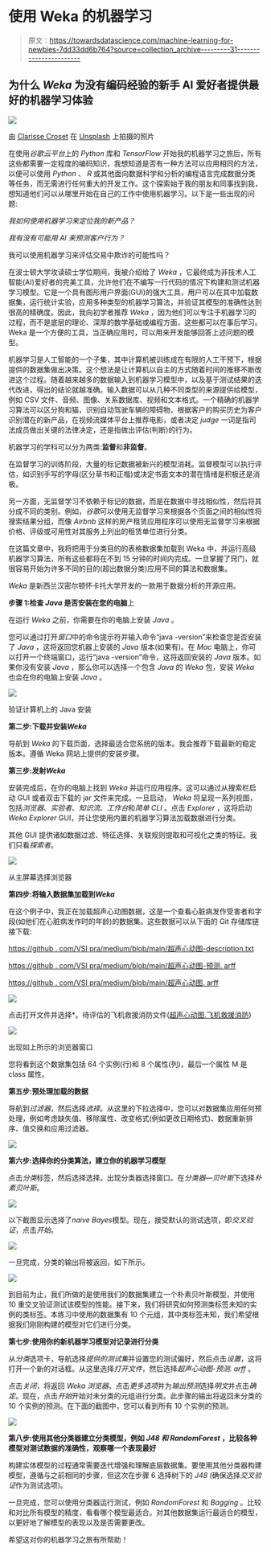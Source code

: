 # 使用 Weka 的机器学习

> 原文：<https://towardsdatascience.com/machine-learning-for-newbies-7dd33dd6b764?source=collection_archive---------31----------------------->

## 为什么 *Weka* 为没有编码经验的新手 AI 爱好者提供最好的机器学习体验

![](img/309b0ba2d6d32c82fa032925ca52e6f4.png)

由 [Clarisse Croset](https://unsplash.com/@herfrenchness?utm_source=medium&utm_medium=referral) 在 [Unsplash](https://unsplash.com?utm_source=medium&utm_medium=referral) 上拍摄的照片

在使用*谷歌云平台*上的 *Python* 库和 *TensorFlow* 开始我的机器学习之旅后，所有这些都需要一定程度的编码知识，我想知道是否有一种方法可以应用相同的方法，以便可以使用 *Python* 、 *R* 或其他面向数据科学和分析的编程语言完成数据分类等任务，而无需进行任何重大的开发工作。这个探索始于我的朋友和同事找到我，想知道他们可以从哪里开始在自己的工作中使用机器学习。以下是一些出现的问题:

*我如何使用机器学习来定位我的新产品？*

*我有没有可能用 AI 来预测客户行为？*

我可以使用机器学习来评估交易中欺诈的可能性吗？

在波士顿大学攻读硕士学位期间，我被介绍给了 *Weka* ，它最终成为非技术人工智能(AI)爱好者的完美工具，允许他们在不编写一行代码的情况下构建和测试机器学习模型。它是一个具有图形用户界面(GUI)的强大工具，用户可以在其中加载数据集，运行统计实验，应用多种类型的机器学习算法，并验证其模型的准确性达到很高的精确度。因此，我向初学者推荐 *Weka* ，因为他们可以专注于机器学习的过程，而不是底层的理论、深厚的数学基础或编程方面，这些都可以在事后学习。Weka 是一个方便的工具，当正确应用时，可以用来开发能够回答上述问题的模型。

机器学习是人工智能的一个子集，其中计算机被训练成在有限的人工干预下，根据提供的数据集做出决策。这个想法是让计算机以自主的方式随着时间的推移不断改进这个过程。随着越来越多的数据输入到机器学习模型中，以及基于测试结果的迭代改进，得出的结论就越准确。输入数据可以从几种不同类型的来源提供给模型，例如 CSV 文件、音频、图像、关系数据库、视频和文本格式。一个精确的机器学习算法可以区分狗和猫，识别自动驾驶车辆的障碍物，根据客户的购买历史为客户识别潜在的新产品，在视频流媒体平台上推荐电影，或者决定 *judge* 一词是指司法成员做出关键的法律决定，还是指做出评估(判断)的行为。

机器学习的学科可以分为两类:**监督**和**非监督**。

在监督学习的训练阶段，大量的标记数据被新兴的模型消耗。监督模型可以执行评估，如识别手写的字母(区分草书和正楷)或决定书面文本的潜在情绪是积极还是消极。

另一方面，无监督学习不依赖于标记的数据，而是在数据中寻找相似性，然后将其分成不同的类别。例如，*谷歌*可以使用无监督学习来根据各个页面之间的相似性将搜索结果分组，而像 *Airbnb* 这样的房产租赁应用程序可以使用无监督学习来根据价格、评级或可用性对其服务上列出的租赁单位进行分类。

在这篇文章中，我将把用于分类目的的表格数据集加载到 Weka 中，并运行高级机器学习算法，所有这些都将在不到 15 分钟的时间内完成。一旦掌握了窍门，就很容易开始为许多不同的目的(超出数据分类)应用不同的算法和数据集。

*Weka* 是新西兰汉密尔顿怀卡托大学开发的一款用于数据分析的开源应用。

**步骤 1:检查 *Java* 是否安装在您的电脑**上

在运行 *Weka* 之前，你需要在你的电脑上安装 *Java* 。

您可以通过打开*窗口*中的命令提示符并输入命令“java -version”来检查您是否安装了 *Java* ，这将返回您机器上安装的 *Java* 版本(如果有)。在 *Mac* 电脑上，你可以打开一个终端窗口，运行“java -version”命令，这将返回安装的 *Java* 版本。如果你没有安装 *Java* ，那么你可以选择一个包含 *Java* 的 *Weka* 包，安装 *Weka* 也会在你的电脑上安装 *Java* 。

![](img/e2efdc81310f1441b699ed3809b0df6b.png)

验证计算机上的 Java 安装

**第二步:下载并安装*Weka***

导航到 *Weka* 的下载页面，选择最适合您系统的版本。我会推荐下载最新的稳定版本。遵循 Weka 网站上提供的安装步骤。

  

**第三步:发射*Weka***

安装完成后，在你的电脑上找到 *Weka* 并运行应用程序。这可以通过从搜索栏启动 GUI 或者双击下载的 jar 文件来完成。一旦启动， *Weka* 将呈现一系列视图，包括*浏览器*、*实验者*、*知识流*、*工作台*和*简单 CLI* 。点击 *Explorer* ，这将启动 *Weka Explorer* GUI，并让您使用内置的机器学习算法加载数据进行分类。

其他 GUI 提供诸如数据过滤、特征选择、关联规则提取和可视化之类的特征。我们只看*探索者*。

![](img/295116d73759417618573358cf7ecba5.png)

从主屏幕选择浏览器

**第四步:将输入数据集加载到*Weka***

在这个例子中，我正在加载超声心动图数据，这是一个查看心脏病发作受害者和字段(如他们在心脏病发作时的年龄)的数据集。这些数据可以从下面的 Git 存储库链接下载:

[https://github . com/VSI pra/medium/blob/main/超声心动图-description.txt](https://github.com/vsipra/medium/blob/main/echocardiogram-description.txt)

[https://github . com/VSI pra/medium/blob/main/超声心动图-预测. arff](https://github.com/vsipra/medium/blob/main/echocardiogram-prediction.arff)

[https://github . com/VSI pra/medium/blob/main/超声心动图. arff](https://github.com/vsipra/medium/blob/main/echocardiogram.arff)

![](img/50e7ebc975aae98ff6daefc05e71d733.png)

点击打开文件并选择*。待评估的飞机救援消防文件([超声心动图.飞机救援消防](https://github.com/vsipra/medium/blob/main/echocardiogram.arff))

![](img/87595e73f0e86b23bcd135c10f5a22b3.png)

出现如上所示的浏览器窗口

您将看到这个数据集包括 64 个实例(行)和 8 个属性(列)，最后一个属性 M 是 class 属性。

**第五步:预处理加载的数据**

导航到*过滤器*，然后选择*选择*。从这里的下拉选择中，您可以对数据集应用任何预处理，例如考虑缺失值、移除属性、改变格式(例如更改日期格式)、数据重新排序、值交换和应用过滤器。

![](img/67ae00d63c2e97120f57257168cfbb35.png)

**第六步:选择你的分类算法，建立你的机器学习模型**

点击*分类*标签，然后选择选择。出现分类器选择窗口。在*分类器—贝叶斯*下选择*朴素贝叶斯*。

![](img/c05957ede75556f08fa6e7a8a56bde70.png)

以下截图显示选择了*naive Bayes*模型。现在，接受默认的测试选项，即*交叉验证*，点击*开始*。

![](img/2c4140007622a2a6e83d1b375d7be064.png)

一旦完成，分类的输出将被返回，如下所示。

![](img/ab67cbe70603d45bc2f51ace56ca6302.png)

到目前为止，我们所做的是使用我们的数据集建立一个朴素贝叶斯模型，并使用 10 重交叉验证测试该模型的性能。接下来，我们将研究如何预测类标签未知的实例的类标签。本练习中使用的数据集有 10 个元组，其中类标签未知，我们希望根据我们刚刚构建的模型对它们进行分类。

**第七步:使用你的新机器学习模型对记录进行分类**

从*分类*选项卡，导航选择*提供的测试集*并设置您的测试偏好，然后点击*设置*，这将打开一个新的对话框。从这里选择*打开文件*，然后选择*超声心动图-预测. arff* 。

点击*关闭*，将返回 *Weka 浏览器*。点击*更多选项*并为*输出预测*选择*明文*并点击*确定*。现在，点击*开始*开始对未分类的元组进行分类。此步骤的输出将返回未分类的 10 个实例的预测。在下面的截图中，您可以看到所有 10 个实例的预测。

![](img/fedc9225f8cd3ac7aba4eeabd1b9669d.png)

**第八步:使用其他分类器建立分类模型，例如 *J48 和 RandomForest* ，比较各种模型对测试数据的准确性，观察哪一个表现最好**

构建实体模型的过程通常需要迭代增强和理解底层数据集。要使用其他分类器构建模型，遵循与之前相同的步骤，但这次在步骤 6 选择树下的 *J48* (确保选择*交叉验证*作为测试选项)。

一旦完成，您可以使用分类器运行测试，例如 *RandomForest* 和 *Bagging* 。比较和对比所有模型的精度，看看哪个模型最适合。对其他数据集运行最适合的模型，以更好地了解模型的表现以及是否需要更改。

希望这对你的机器学习之旅有所帮助！